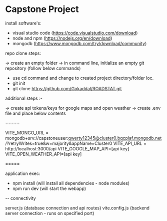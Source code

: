 # Capstone Project

install software's:

* visual studio code (https://code.visualstudio.com/download)
* node and npm (https://nodejs.org/en/download)
* mongodb (https://www.mongodb.com/try/download/community)


repo clone steps:

-> create an empty folder
-> in command line, initialize an empty git repository (follow below commands)

- use cd command and change to created project directory/folder loc.
- git init
- git clone https://github.com/Gokaddal/ROADSTAT.git


additional steps :-

-> create api tokens/keys for google maps and open weather
-> create .env file and place below contents

=====

VITE_MONGO_URL = mongodb+srv://capstoneuser:qwerty12345@cluster0.bqcplaf.mongodb.net/?retryWrites=true&w=majority&appName=Cluster0
VITE_API_URL = http://localhost:3000/api
VITE_GOOGLE_MAP_API=[api key]
VITE_OPEN_WEATHER_API=[api key]

=====

application exec:

- npm install (will install all dependencies - node modules)
- npm run dev (will start the webapp)


-- connectivity

server.js (database connection and api routes)
vite.config.js (backend server connection - runs on specified port)
